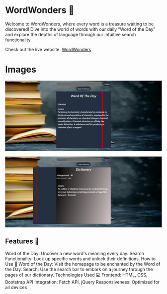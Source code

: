 # WordWonders 📖

Welcome to WordWonders, where every word is a treasure waiting to be discovered! Dive into the world of words with our daily "Word of the Day" and explore the depths of language through our intuitive search functionality.

Check out the live website: [WordWonders](https://aakashgaur03.github.io/WordWonders/)

# Images

![web view](./Images/Image1.png)

![mobile view](./Images/Image2.png)

## Features 🌟

Word of the Day: Uncover a new word's meaning every day.
Search Functionality: Look up specific words and unlock their definitions.
How to Use 🧐
Word of the Day: Visit the homepage to be enchanted by the Word of the Day.
Search: Use the search bar to embark on a journey through the pages of our dictionary.
Technologies Used 💻
Frontend: HTML, CSS, Bootstrap
API Integration: Fetch API, jQuery
Responsiveness: Optimized for all devices

